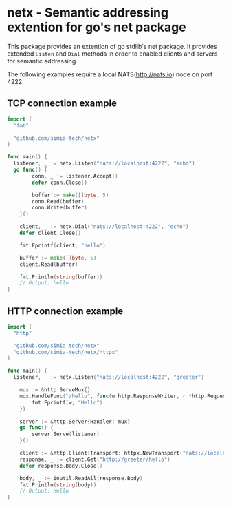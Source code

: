# netx - Semantic addressing extention for go's net package

This package provides an extention of go stdlib's net package. It provides extended `Listen` and `Dial` methods
in order to enabled clients and servers for semantic addressing.

The following examples require a local NATS(http://nats.io) node on port 4222.

## TCP connection example

```go
import (
  "fmt"

  "github.com/simia-tech/netx"
)

func main() {
  listener, _ := netx.Listen("nats://localhost:4222", "echo")
  go func() {
		conn, _ := listener.Accept()
		defer conn.Close()

		buffer := make([]byte, 5)
		conn.Read(buffer)
		conn.Write(buffer)
	}()

	client, _ := netx.Dial("nats://localhost:4222", "echo")
	defer client.Close()

	fmt.Fprintf(client, "hello")

	buffer := make([]byte, 5)
	client.Read(buffer)

	fmt.Println(string(buffer))
	// Output: hello
}
```

## HTTP connection example

```go
import (
  "http"

  "github.com/simia-tech/netx"
  "github.com/simia-tech/netx/httpx"
)

func main() {
  listener, _ := netx.Listen("nats://localhost:4222", "greeter")

	mux := &http.ServeMux{}
	mux.HandleFunc("/hello", func(w http.ResponseWriter, r *http.Request) {
		fmt.Fprintf(w, "Hello")
	})

	server := &http.Server{Handler: mux}
	go func() {
		server.Serve(listener)
	}()

	client := &http.Client{Transport: httpx.NewTransport("nats://localhost:4222")}
	response, _ := client.Get("http://greeter/hello")
	defer response.Body.Close()

	body, _ := ioutil.ReadAll(response.Body)
	fmt.Println(string(body))
	// Output: Hello
}
```
